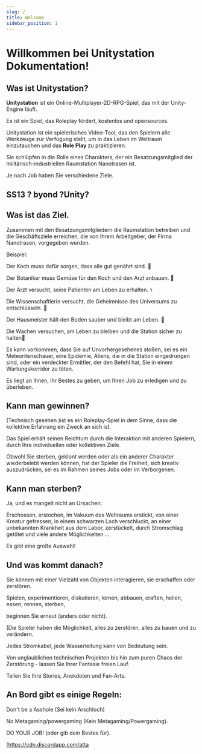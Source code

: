 ```yaml
---
slug: /
title: Welcome
sidebar_position: 1
---
```


# Willkommen bei Unitystation Dokumentation! #
## Was ist Unitystation? ##

**Unitystation** ist ein Online-Multiplayer-2D-RPG-Spiel, das mit der Unity-Engine läuft.

Es ist ein Spiel, das Roleplay fördert, kostenlos und opensources.

Unitystation ist ein spielerisches Video-Tool, das den Spielern alle Werkzeuge zur Verfügung stellt, um in das Leben im Weltraum einzutauchen und das **Role Play** zu praktizieren.


Sie schlüpfen in die Rolle eines Charakters, der ein Besatzungsmitglied der militärisch-industriellen Raumstation Nanotrasen ist.

Je nach Job haben Sie verschiedene Ziele.

## SS13 ? byond ?Unity? ##


## Was ist das Ziel. ##

Zusammen mit den Besatzungsmitgliedern die Raumstation betreiben und die Geschäftsziele erreichen, die von Ihrem Arbeitgeber, der Firma Nanotrasen, vorgegeben werden.



Beispiel:

Der Koch muss dafür sorgen, dass alle gut genährt sind. :cut_of_meat:

Der Botaniker muss Gemüse für den Koch und den Arzt anbauen. :seedling:

Der Arzt versucht, seine Patienten am Leben zu erhalten. :medical_symbol:

Die Wissenschaftlerin versucht, die Geheimnisse des Universums zu entschlüsseln. :microscope:

Der Hausmeister hält den Boden sauber und bleibt am Leben. :broom:

Die Wachen versuchen, am Leben zu bleiben und die Station sicher zu halten:police_officer:



Es kann vorkommen, dass Sie auf Unvorhergesehenes stoßen, sei es ein Meteoritenschauer, eine Epidemie, Aliens, die in die Station eingedrungen sind, oder ein verdeckter Ermittler, der den Befehl hat, Sie in einem Wartungskorridor zu töten.



Es liegt an Ihnen, Ihr Bestes zu geben, um Ihren Job zu erledigen und zu überleben.





## Kann man gewinnen? ##

(Technisch gesehen )ist es ein Roleplay-Spiel in dem Sinne, dass die kollektive Erfahrung ein Zweck an sich ist.

Das Spiel erhält seinen Reichtum durch die Interaktion mit anderen Spielern, durch Ihre individuellen oder kollektiven Ziele.



Obwohl Sie sterben, geklont werden oder als ein anderer Charakter wiederbelebt werden können, hat der Spieler die Freiheit, sich kreativ auszudrücken, sei es im Rahmen seines Jobs oder im Verborgenen.



## Kann man sterben? ##

Ja, und es mangelt nicht an Ursachen:

Erschossen, erstochen, im Vakuum des Weltraums erstickt, von einer Kreatur gefressen, in einem schwarzen Loch verschluckt, an einer unbekannten Krankheit aus dem Labor, zerstückelt, durch Stromschlag getötet und viele andere Möglichkeiten ...

Es gibt eine große Auswahl!



## Und was kommt danach? ##

Sie können mit einer Vielzahl von Objekten interagieren, sie erschaffen oder zerstören.

Spielen, experimentieren, diskutieren, lernen, abbauen, craften, heilen, essen, rennen, sterben,

beginnen Sie erneut (anders oder nicht).

(Die Spieler haben die Möglichkeit, alles zu zerstören, alles zu bauen und zu verändern.

Jedes Stromkabel, jede Wasserleitung kann von Bedeutung sein.

Von unglaublichen technischen Projekten bis hin zum puren Chaos der Zerstörung - lassen Sie Ihrer Fantasie freien Lauf.

Teilen Sie Ihre Stories, Anekdoten und Fan-Arts.





## **An Bord gibt es einige Regeln:** ##

Don't be a Asshole (Sei kein Arschloch)

No Metagaming/powergaming (Kein Metagaming/Powergaming).

DO YOUR JOB! (oder gib dein Bestes für).

[https://cdn.discordapp.com/atta
